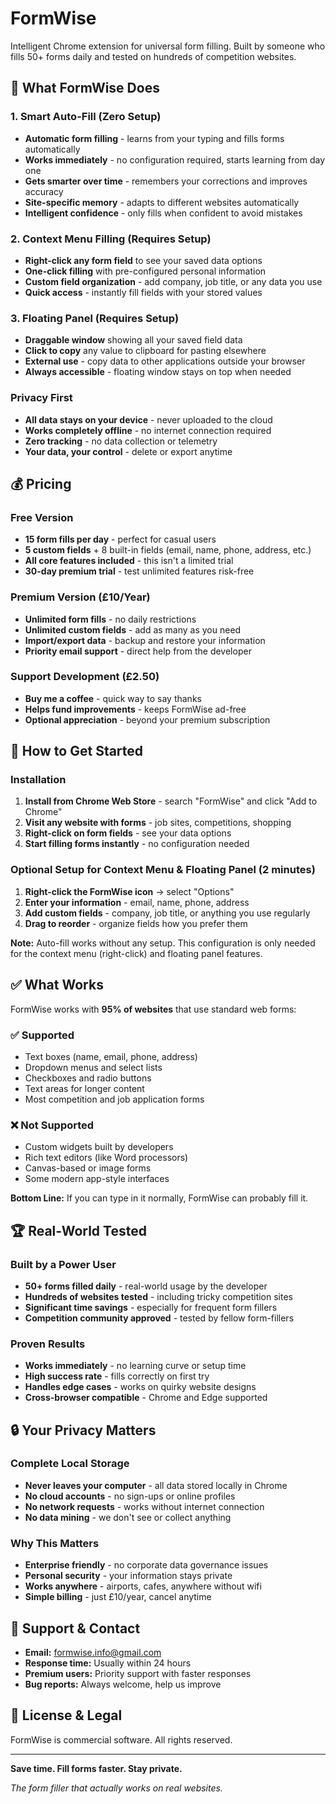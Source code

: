 # FormWise

Intelligent Chrome extension for universal form filling. Built by someone who fills 50+ forms daily and tested on hundreds of competition websites.

## 🚀 What FormWise Does

### 1. Smart Auto-Fill (Zero Setup)
- **Automatic form filling** - learns from your typing and fills forms automatically
- **Works immediately** - no configuration required, starts learning from day one
- **Gets smarter over time** - remembers your corrections and improves accuracy
- **Site-specific memory** - adapts to different websites automatically
- **Intelligent confidence** - only fills when confident to avoid mistakes

### 2. Context Menu Filling (Requires Setup)
- **Right-click any form field** to see your saved data options
- **One-click filling** with pre-configured personal information
- **Custom field organization** - add company, job title, or any data you use
- **Quick access** - instantly fill fields with your stored values

### 3. Floating Panel (Requires Setup)
- **Draggable window** showing all your saved field data
- **Click to copy** any value to clipboard for pasting elsewhere
- **External use** - copy data to other applications outside your browser
- **Always accessible** - floating window stays on top when needed

### Privacy First
- **All data stays on your device** - never uploaded to the cloud
- **Works completely offline** - no internet connection required
- **Zero tracking** - no data collection or telemetry
- **Your data, your control** - delete or export anytime

## 💰 Pricing

### Free Version
- **15 form fills per day** - perfect for casual users
- **5 custom fields** + 8 built-in fields (email, name, phone, address, etc.)
- **All core features included** - this isn't a limited trial
- **30-day premium trial** - test unlimited features risk-free

### Premium Version (£10/Year)
- **Unlimited form fills** - no daily restrictions
- **Unlimited custom fields** - add as many as you need
- **Import/export data** - backup and restore your information
- **Priority email support** - direct help from the developer

### Support Development (£2.50)
- **Buy me a coffee** - quick way to say thanks
- **Helps fund improvements** - keeps FormWise ad-free
- **Optional appreciation** - beyond your premium subscription

## 🎯 How to Get Started

### Installation
1. **Install from Chrome Web Store** - search "FormWise" and click "Add to Chrome"
2. **Visit any website with forms** - job sites, competitions, shopping
3. **Right-click on form fields** - see your data options
4. **Start filling forms instantly** - no configuration needed

### Optional Setup for Context Menu & Floating Panel (2 minutes)
1. **Right-click the FormWise icon** → select "Options"
2. **Enter your information** - email, name, phone, address
3. **Add custom fields** - company, job title, or anything you use regularly
4. **Drag to reorder** - organize fields how you prefer them

**Note:** Auto-fill works without any setup. This configuration is only needed for the context menu (right-click) and floating panel features.

## ✅ What Works

FormWise works with **95% of websites** that use standard web forms:

### ✅ Supported
- Text boxes (name, email, phone, address)
- Dropdown menus and select lists
- Checkboxes and radio buttons
- Text areas for longer content
- Most competition and job application forms

### ❌ Not Supported
- Custom widgets built by developers
- Rich text editors (like Word processors)
- Canvas-based or image forms
- Some modern app-style interfaces

**Bottom Line:** If you can type in it normally, FormWise can probably fill it.

## 🏆 Real-World Tested

### Built by a Power User
- **50+ forms filled daily** - real-world usage by the developer
- **Hundreds of websites tested** - including tricky competition sites
- **Significant time savings** - especially for frequent form fillers
- **Competition community approved** - tested by fellow form-fillers

### Proven Results
- **Works immediately** - no learning curve or setup time
- **High success rate** - fills correctly on first try
- **Handles edge cases** - works on quirky website designs
- **Cross-browser compatible** - Chrome and Edge supported

## 🔒 Your Privacy Matters

### Complete Local Storage
- **Never leaves your computer** - all data stored locally in Chrome
- **No cloud accounts** - no sign-ups or online profiles
- **No network requests** - works without internet connection
- **No data mining** - we don't see or collect anything

### Why This Matters
- **Enterprise friendly** - no corporate data governance issues
- **Personal security** - your information stays private
- **Works anywhere** - airports, cafes, anywhere without wifi
- **Simple billing** - just £10/year, cancel anytime

## 🤝 Support & Contact

- **Email:** formwise.info@gmail.com
- **Response time:** Usually within 24 hours
- **Premium users:** Priority support with faster responses
- **Bug reports:** Always welcome, help us improve

## 📄 License & Legal

FormWise is commercial software. All rights reserved.

---

**Save time. Fill forms faster. Stay private.**

*The form filler that actually works on real websites.*
